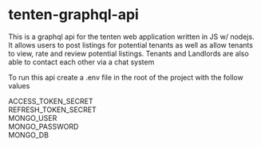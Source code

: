 # tenten-graphql-api

This is a graphql api for the tenten web application written in JS w/ nodejs. It allows users to post listings for potential tenants as well as allow tenants to view, rate and review potential listings. Tenants and Landlords are also able to contact each other via a chat system


To run this api create a .env file in the root of the project with the follow values

ACCESS_TOKEN_SECRET    
REFRESH_TOKEN_SECRET    
MONGO_USER    
MONGO_PASSWORD  
MONGO_DB  
